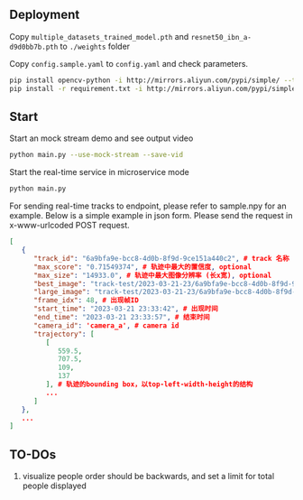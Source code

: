 ## Deployment

Copy `multiple_datasets_trained_model.pth` and `resnet50_ibn_a-d9d0bb7b.pth` to `./weights` folder

Copy `config.sample.yaml` to `config.yaml` and check parameters.

```sh
pip install opencv-python -i http://mirrors.aliyun.com/pypi/simple/ --trusted-host mirrors.aliyun.com
pip install -r requirement.txt -i http://mirrors.aliyun.com/pypi/simple/ --trusted-host mirrors.aliyun.com
```

## Start
Start an mock stream demo and see output video
```sh
python main.py --use-mock-stream --save-vid
```
Start the real-time service in microservice mode
```sh
python main.py
```
For sending real-time tracks to endpoint, please refer to sample.npy for an example. Below is a simple example in json form. Please send the request in x-www-urlcoded POST request.  
```json
[
   {
      "track_id": "6a9bfa9e-bcc8-4d0b-8f9d-9ce151a440c2", # track 名称
      "max_score": "0.71549374", # 轨迹中最大的置信度, optional
      "max_size": "14933.0", # 轨迹中最大图像分辨率 (长x宽), optional
      "best_image": "track-test/2023-03-21-23/6a9bfa9e-bcc8-4d0b-8f9d-9ce151a440c2-best.jpg", # 最大分辨率图像地址
      "large_image": "track-test/2023-03-21-23/6a9bfa9e-bcc8-4d0b-8f9d-9ce151a440c2-large.jpg",
      "frame_idx": 48, # 出现帧ID
      "start_time": "2023-03-21 23:33:42", # 出现时间
      "end_time": "2023-03-21 23:33:57", # 结束时间
      "camera_id": 'camera_a', # camera id
      "trajectory": [
         [
            559.5,
            707.5,
            109,
            137
         ], # 轨迹的bounding box，以top-left-width-height的结构
         ...
      ]
   },
   ...
]
```

## TO-DOs
1. visualize people order should be backwards, and set a limit for total people displayed
